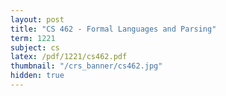 ```yaml
---
layout: post
title: "CS 462 - Formal Languages and Parsing"
term: 1221
subject: cs
latex: /pdf/1221/cs462.pdf
thumbnail: "/crs_banner/cs462.jpg"
hidden: true
---
```




